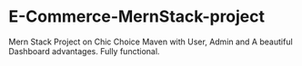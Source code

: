 # E-Commerce-MernStack-project
Mern Stack Project on Chic Choice Maven with User, Admin and A beautiful Dashboard advantages. Fully functional.
